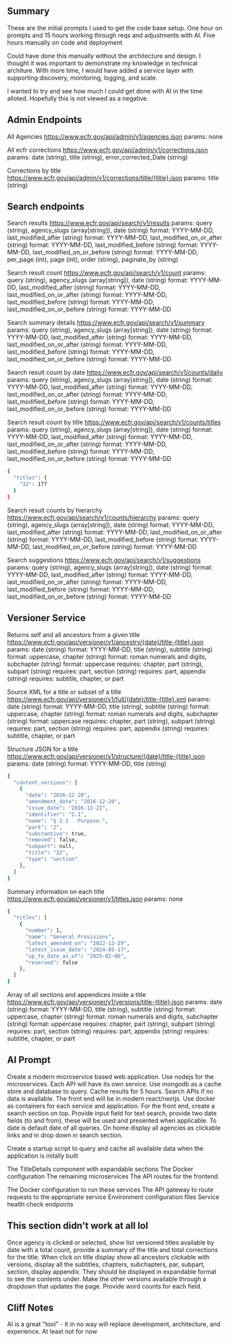 ## Summary
These are the initial prompts I used to get the code base setup. 
One hour on prompts and 15 hours working through reqs and adjustments with AI. 
Five hours manually on code and deployment

Could have done this manually without the architecture and design. I thought it was important to demonstrate my knowledge in technical architure. With more time, I would have added a service layer with supporting discovery, monitoring, logging, and scale. 

I wanted to try and see how much I could get done with AI in the time alloted. Hopefully this is not viewed as a negative. 

## Admin Endpoints

All Agencies
https://www.ecfr.gov/api/admin/v1/agencies.json
params: none

All ecfr corrections
https://www.ecfr.gov/api/admin/v1/corrections.json
params: date (string), title (string), error_corrected_Date (string)

Corrections by title
https://www.ecfr.gov/api/admin/v1/corrections/title/{title}.json
params: title (string)

## Search endpoints

Search results
https://www.ecfr.gov/api/search/v1/results
params: query (string), agency_slugs (array[string]), date (string) format: YYYY-MM-DD, last_modified_after (string) format: YYYY-MM-DD, last_modified_on_or_after (string) format: YYYY-MM-DD, last_modified_before (string) format: YYYY-MM-DD, last_modified_on_or_before (string) format: YYYY-MM-DD, per_page (int), page (int), order (string), paginate_by (string)

Search result count
https://www.ecfr.gov/api/search/v1/count
params: query (string), agency_slugs (array[string]), date (string) format: YYYY-MM-DD, last_modified_after (string) format: YYYY-MM-DD, last_modified_on_or_after (string) format: YYYY-MM-DD, last_modified_before (string) format: YYYY-MM-DD, last_modified_on_or_before (string) format: YYYY-MM-DD

Search summary details
https://www.ecfr.gov/api/search/v1/summary
params: query (string), agency_slugs (array[string]), date (string) format: YYYY-MM-DD, last_modified_after (string) format: YYYY-MM-DD, last_modified_on_or_after (string) format: YYYY-MM-DD, last_modified_before (string) format: YYYY-MM-DD, last_modified_on_or_before (string) format: YYYY-MM-DD

Search result count by date
https://www.ecfr.gov/api/search/v1/counts/daily
params: query (string), agency_slugs (array[string]), date (string) format: YYYY-MM-DD, last_modified_after (string) format: YYYY-MM-DD, last_modified_on_or_after (string) format: YYYY-MM-DD, last_modified_before (string) format: YYYY-MM-DD, last_modified_on_or_before (string) format: YYYY-MM-DD

Search result count by title
https://www.ecfr.gov/api/search/v1/counts/titles
params: query (string), agency_slugs (array[string]), date (string) format: YYYY-MM-DD, last_modified_after (string) format: YYYY-MM-DD, last_modified_on_or_after (string) format: YYYY-MM-DD, last_modified_before (string) format: YYYY-MM-DD, last_modified_on_or_before (string) format: YYYY-MM-DD
```bash
{
  "titles": {
    "32": 177
  }
}
```

Search result counts by hierarchy
https://www.ecfr.gov/api/search/v1/counts/hierarchy
params: query (string), agency_slugs (array[string]), date (string) format: YYYY-MM-DD, last_modified_after (string) format: YYYY-MM-DD, last_modified_on_or_after (string) format: YYYY-MM-DD, last_modified_before (string) format: YYYY-MM-DD, last_modified_on_or_before (string) format: YYYY-MM-DD

Search suggestions
https://www.ecfr.gov/api/search/v1/suggestions
params: query (string), agency_slugs (array[string]), date (string) format: YYYY-MM-DD, last_modified_after (string) format: YYYY-MM-DD, last_modified_on_or_after (string) format: YYYY-MM-DD, last_modified_before (string) format: YYYY-MM-DD, last_modified_on_or_before (string) format: YYYY-MM-DD

## Versioner Service

Returns self and all ancestors from a given title
https://www.ecfr.gov/api/versioner/v1/ancestry/{date}/title-{title}.json
params: date (string) format: YYYY-MM-DD, title (string), subtitle (string) format: uppercase, chapter (string) format: roman numerals and digits, subchapter (string) format: uppercase requires: chapter, part (string), subpart (string) requires: part, section (string) requires: part, appendix (string) requires: subtitle, chapter, or part 

Source XML for a title or subset of a title
https://www.ecfr.gov/api/versioner/v1/full/{date}/title-{title}.xml
params: date (string) format: YYYY-MM-DD, title (string), subtitle (string) format: uppercase, chapter (string) format: roman numerals and digits, subchapter (string) format: uppercase requires: chapter, part (string), subpart (string) requires: part, section (string) requires: part, appendix (string) requires: subtitle, chapter, or part 

Structure JSON for a title
https://www.ecfr.gov/api/versioner/v1/structure/{date}/title-{title}.json
params: date (string) format: YYYY-MM-DD, title (string)
```bash
{
  "content_versions": [
    {
      "date": "2016-12-20",
      "amendment_date": "2016-12-20",
      "issue_date": "2016-12-22",
      "identifier": "2.1",
      "name": "§ 2.1   Purpose.",
      "part": "2",
      "substantive": true,
      "removed": false,
      "subpart": null,
      "title": "32",
      "type": "section"
    },
  ]
}
```

Summary information on each title
https://www.ecfr.gov/api/versioner/v1/titles.json
params: none
```bash
{
  "titles": [
    {
      "number": 1,
      "name": "General Provisions",
      "latest_amended_on": "2022-12-29",
      "latest_issue_date": "2024-05-17",
      "up_to_date_as_of": "2025-02-06",
      "reserved": false
    },
  ]
}
```


Array of all sections and appendices inside a title
https://www.ecfr.gov/api/versioner/v1/versions/title-{title}.json
params: date (string) format: YYYY-MM-DD, title (string), subtitle (string) format: uppercase, chapter (string) format: roman numerals and digits, subchapter (string) format: uppercase requires: chapter, part (string), subpart (string) requires: part, section (string) requires: part, appendix (string) requires: subtitle, chapter, or part 

## AI Prompt
Create a modern microservice based web application. Use nodejs for the microservices. Each API will have its own service. Use mongodb as a cache store and database to query. Cache results for 5 hours. Search APIs if no data is available. The front end will be in modern react/nextjs. Use docker as containers for each service and application. For the front end, create a search section on top. Provide input field for text search, provide two date fields (to and from), these will be used and presented when applicable. To date is default date of all queries.
On home display all agencies as clickable links and in drop down in search section.

Create a startup script to query and cache all available data when the application is initally built

The TitleDetails component with expandable sections
The Docker configuration
The remaining microservices
The API routes for the frontend

The Docker configuration to run these services
The API gateway to route requests to the appropriate service
Environment configuration files
Service health check endpoints

## This section didn't work at all lol

Once agency is clicked or selected, show list versioned titles available by date with a total count, provide a summary of the title and total corrections for the title. 
When click on title display show all ancestors clickable with versions, display all the subtitles, chapters, subchapters, par, subpart, section, display appendix. They should be displayed in expandable format to see the contents under. Make the other versions available through a dropdown that updates the page. 
Provide word counts for each field. 

## Cliff Notes
AI is a great "tool" - It in no way will replace development, architecture, and experience. At least not for now